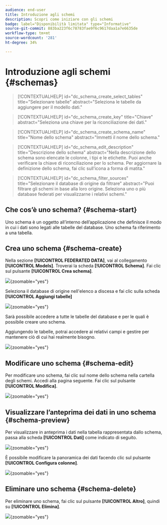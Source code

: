 ```yaml
---
audience: end-user
title: Introduzione agli schemi
description: Scopri come iniziare con gli schemi
badge: label="Disponibilità limitata" type="Informative"
source-git-commit: 883ba223f6c78783fae9f6c9617daa1a7e6635de
workflow-type: tm+mt
source-wordcount: '281'
ht-degree: 34%

---
```


# Introduzione agli schemi {#schemas}


>[!CONTEXTUALHELP]
>id="dc_schema_create_select_tables"
>title="Selezionare tabelle"
>abstract="Seleziona le tabelle da aggiungere per il modello dati."

>[!CONTEXTUALHELP]
>id="dc_schema_create_key"
>title="Chiave"
>abstract="Seleziona una chiave per la riconciliazione dei dati."

>[!CONTEXTUALHELP]
>id="dc_schema_create_schema_name"
>title="Nome dello schema"
>abstract="Immetti il nome dello schema."


>[!CONTEXTUALHELP]
>id="dc_schema_edit_description"
>title="Descrizione dello schema"
>abstract="Nella descrizione dello schema sono elencate le colonne, i tipi e le etichette. Puoi anche verificare la chiave di riconciliazione per lo schema. Per aggiornare la definizione dello schema, fai clic sull’icona a forma di matita."

>[!CONTEXTUALHELP]
>id="dc_schema_filter_sources"
>title="Selezionare il database di origine da filtrare"
>abstract="Puoi filtrare gli schemi in base alla loro origine. Seleziona uno o più database federati per visualizzarne i relativi schemi."


## Che cos’è uno schema? {#schema-start}

Uno schema è un oggetto all’interno dell’applicazione che definisce il modo in cui i dati sono legati alle tabelle del database.
Uno schema fa riferimento a una tabella.

## Crea uno schema {#schema-create}

Nella sezione **[!UICONTROL FEDERATED DATA]**, vai al collegamento **[!UICONTROL Models]**. Troverai la scheda **[!UICONTROL Schema]**.
Fai clic sul pulsante **[!UICONTROL Crea schema]**.

![](assets/schema_create.png){zoomable="yes"}

Seleziona il database di origine nell&#39;elenco a discesa e fai clic sulla scheda **[!UICONTROL Aggiungi tabelle]**

![](assets/schema_tables.png){zoomable="yes"}

Sarà possibile accedere a tutte le tabelle del database e per le quali è possibile creare uno schema.

Aggiungendo le tabelle, potrai accedere ai relativi campi e gestire per mantenere ciò di cui hai realmente bisogno.

![](assets/schema_fields.png){zoomable="yes"}

## Modificare uno schema {#schema-edit}

Per modificare uno schema, fai clic sul nome dello schema nella cartella degli schemi. Accedi alla pagina seguente.
Fai clic sul pulsante **[!UICONTROL Modifica]**.

![](assets/schema_edit.png){zoomable="yes"}

## Visualizzare l’anteprima dei dati in uno schema {#schema-preview}

Per visualizzare in anteprima i dati nella tabella rappresentata dallo schema, passa alla scheda **[!UICONTROL Dati]** come indicato di seguito.

![](assets/schema_data.png){zoomable="yes"}

È possibile modificare la panoramica dei dati facendo clic sul pulsante **[!UICONTROL Configura colonne]**.

![](assets/schema_columns.png){zoomable="yes"}

## Eliminare uno schema {#schema-delete}

Per eliminare uno schema, fai clic sul pulsante **[!UICONTROL Altro]**, quindi su **[!UICONTROL Elimina]**.

![](assets/schema_delete.png){zoomable="yes"}